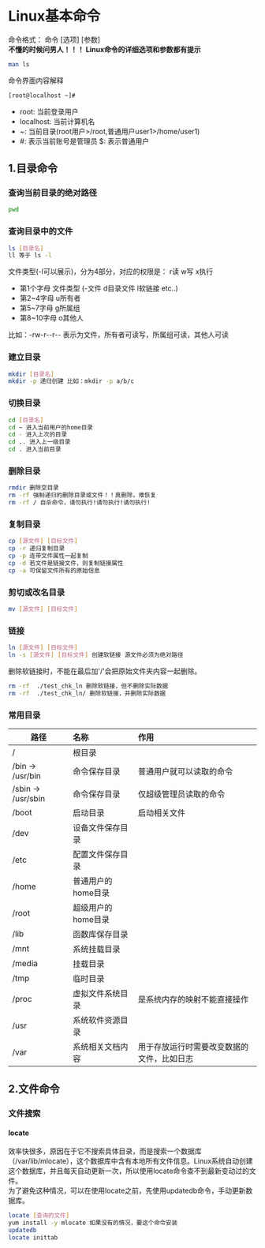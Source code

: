 
# Linux基本命令

命令格式： 命令 [选项] [参数]  
**不懂的时候问男人！！！ Linux命令的详细选项和参数都有提示**

```bash
man ls
```

命令界面内容解释

```bash
[root@localhost ~]#
```

* root: 当前登录用户
* localhost: 当前计算机名
* ~: 当前目录(root用户>/root,普通用户user1>/home/user1)
* #: 表示当前账号是管理员 $: 表示普通用户

## 1.目录命令

### 查询当前目录的绝对路径

``` bash
pwd
```

### 查询目录中的文件

``` bash
ls [目录名]
ll 等于 ls -l
```

文件类型(-l可以展示)，分为4部分，对应的权限是： r读 w写 x执行

* 第1个字母 文件类型 (-文件 d目录文件 l软链接 etc..)
* 第2~4字母 u所有者
* 第5~7字母 g所属组
* 第8~10字母 o其他人

比如：-rw-r--r-- 表示为文件，所有者可读写，所属组可读，其他人可读

### 建立目录

``` bash
mkdir [目录名]
mkdir -p 递归创建 比如：mkdir -p a/b/c
```

### 切换目录

``` bash
cd [目录名]
cd ~ 进入当前用户的home目录
cd - 进入上次的目录
cd .. 进入上一级目录
cd . 进入当前目录
```

### 删除目录

``` bash
rmdir 删除空目录
rm -rf 强制递归的删除目录或文件！！真删除，难恢复
rm -rf / 自杀命令，请勿执行!请勿执行!请勿执行!
```

### 复制目录

``` bash
cp [源文件] [目标文件]
cp -r 递归复制目录
cp -p 连带文件属性一起复制
cp -d 若文件是链接文件，则复制链接属性
cp -a 可保留文件所有的原始信息
```

### 剪切或改名目录

``` bash
mv [源文件] [目标文件]
```

### 链接

``` bash
ln [源文件] [目标文件]
ln -s [源文件] [目标文件] 创建软链接 源文件必须为绝对路径
```

删除软链接时，不能在最后加'/'会把原始文件夹内容一起删除。

``` bash
rm -rf  ./test_chk_ln 删除软链接，但不删除实际数据
rm -rf  ./test_chk_ln/ 删除软链接，并删除实际数据
```

### 常用目录

路径|名称|作用
---|:---|:---
/ | 根目录 |
/bin -> /usr/bin | 命令保存目录 | 普通用户就可以读取的命令
/sbin -> /usr/sbin | 命令保存目录 | 仅超级管理员读取的命令
/boot | 启动目录 | 启动相关文件
/dev | 设备文件保存目录 |
/etc | 配置文件保存目录 |
/home | 普通用户的home目录 |
/root | 超级用户的home目录 |
/lib | 函数库保存目录 |
/mnt | 系统挂载目录 |
/media | 挂载目录 |
/tmp | 临时目录 |
/proc | 虚拟文件系统目录 | 是系统内存的映射不能直接操作
/usr | 系统软件资源目录 |
/var | 系统相关文档内容 | 用于存放运行时需要改变数据的文件，比如日志

## 2.文件命令

### 文件搜索

#### locate

效率快很多，原因在于它不搜索具体目录，而是搜索一个数据库（/var/lib/mlocate），这个数据库中含有本地所有文件信息。Linux系统自动创建这个数据库，并且每天自动更新一次，所以使用locate命令查不到最新变动过的文件。  
为了避免这种情况，可以在使用locate之前，先使用updatedb命令，手动更新数据库。

``` bash
locate [查询的文件]
yum install -y mlocate 如果没有的情况，要这个命令安装
updatedb
locate inittab
```
